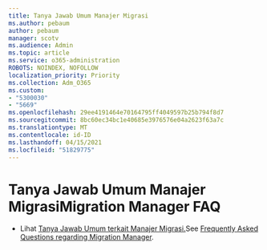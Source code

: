 ```yaml
---
title: Tanya Jawab Umum Manajer Migrasi
ms.author: pebaum
author: pebaum
manager: scotv
ms.audience: Admin
ms.topic: article
ms.service: o365-administration
ROBOTS: NOINDEX, NOFOLLOW
localization_priority: Priority
ms.collection: Adm_O365
ms.custom:
- "5300030"
- "5669"
ms.openlocfilehash: 29ee4191464e70164795ff4049597b25b794f8d7
ms.sourcegitcommit: 8bc60ec34bc1e40685e3976576e04a2623f63a7c
ms.translationtype: MT
ms.contentlocale: id-ID
ms.lasthandoff: 04/15/2021
ms.locfileid: "51829775"
---
```

# <a name="migration-manager-faq"></a><span data-ttu-id="f2149-102">Tanya Jawab Umum Manajer Migrasi</span><span class="sxs-lookup"><span data-stu-id="f2149-102">Migration Manager FAQ</span></span>

- <span data-ttu-id="f2149-103">Lihat [Tanya Jawab Umum terkait Manajer Migrasi.](https://docs.microsoft.com/sharepointmigration/mm-faqs)</span><span class="sxs-lookup"><span data-stu-id="f2149-103">See [Frequently Asked Questions regarding Migration Manager](https://docs.microsoft.com/sharepointmigration/mm-faqs).</span></span>
